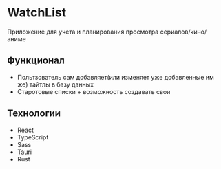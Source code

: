 # WatchList

Приложение для учета и планирования просмотра сериалов/кино/аниме

## Функционал
- Польтзователь сам добавляет(или изменяет уже добавленные им же) тайтлы в базу данных
- Старотовые списки + возможность создавать свои

## Технологии
- React
- TypeScript
- Sass
- Tauri
- Rust
